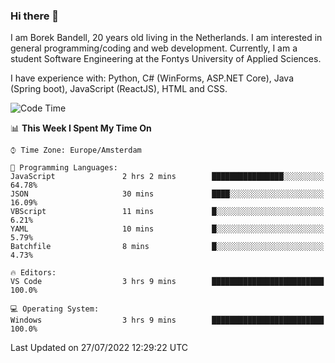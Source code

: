 ### Hi there 👋

I am Borek Bandell, 20 years old living in the Netherlands. I am interested in general programming/coding and web development. Currently, I am a student Software Engineering at the Fontys University of Applied Sciences.

I have experience with: Python, C# (WinForms, ASP.NET Core), Java (Spring boot), JavaScript (ReactJS), HTML and CSS.

<!--START_SECTION:waka-->
![Code Time](http://img.shields.io/badge/Code%20Time-218%20hrs%2036%20mins-blue)

📊 **This Week I Spent My Time On** 

```text
⌚︎ Time Zone: Europe/Amsterdam

💬 Programming Languages: 
JavaScript               2 hrs 2 mins        ████████████████░░░░░░░░░   64.78% 
JSON                     30 mins             ████░░░░░░░░░░░░░░░░░░░░░   16.09% 
VBScript                 11 mins             █░░░░░░░░░░░░░░░░░░░░░░░░   6.21% 
YAML                     10 mins             █░░░░░░░░░░░░░░░░░░░░░░░░   5.79% 
Batchfile                8 mins              █░░░░░░░░░░░░░░░░░░░░░░░░   4.73%

🔥 Editors: 
VS Code                  3 hrs 9 mins        █████████████████████████   100.0%

💻 Operating System: 
Windows                  3 hrs 9 mins        █████████████████████████   100.0%

```


 Last Updated on 27/07/2022 12:29:22 UTC
<!--END_SECTION:waka-->

<!--**tcBorek2002/tcBorek2002** is a ✨ _special_ ✨ repository because its `README.md` (this file) appears on your GitHub profile.

Here are some ideas to get you started:

- 🔭 I’m currently working on ...
- 🌱 I’m currently learning ...
- 👯 I’m looking to collaborate on ...
- 🤔 I’m looking for help with ...
- 💬 Ask me about ...
- 📫 How to reach me: ...
- 😄 Pronouns: ...
- ⚡ Fun fact: ...
-->
